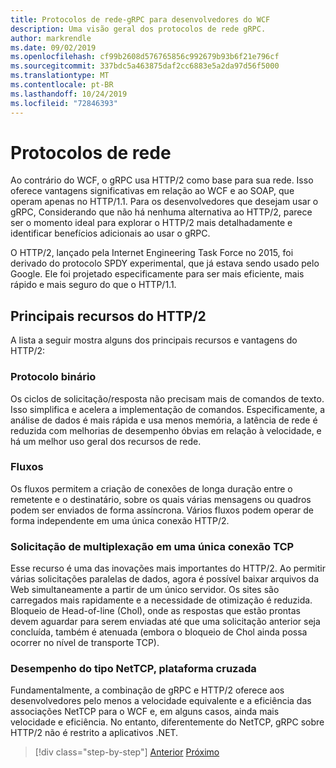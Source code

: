 ```yaml
---
title: Protocolos de rede-gRPC para desenvolvedores do WCF
description: Uma visão geral dos protocolos de rede gRPC.
author: markrendle
ms.date: 09/02/2019
ms.openlocfilehash: cf99b2608d576765856c992679b93b6f21e796cf
ms.sourcegitcommit: 337bdc5a463875daf2cc6883e5a2da97d56f5000
ms.translationtype: MT
ms.contentlocale: pt-BR
ms.lasthandoff: 10/24/2019
ms.locfileid: "72846393"
---
```

# <a name="network-protocols"></a>Protocolos de rede

Ao contrário do WCF, o gRPC usa HTTP/2 como base para sua rede. Isso oferece vantagens significativas em relação ao WCF e ao SOAP, que operam apenas no HTTP/1.1. Para os desenvolvedores que desejam usar o gRPC, Considerando que não há nenhuma alternativa ao HTTP/2, parece ser o momento ideal para explorar o HTTP/2 mais detalhadamente e identificar benefícios adicionais ao usar o gRPC.

O HTTP/2, lançado pela Internet Engineering Task Force no 2015, foi derivado do protocolo SPDY experimental, que já estava sendo usado pelo Google. Ele foi projetado especificamente para ser mais eficiente, mais rápido e mais seguro do que o HTTP/1.1.

## <a name="key-features-of-http2"></a>Principais recursos do HTTP/2

A lista a seguir mostra alguns dos principais recursos e vantagens do HTTP/2:

### <a name="binary-protocol"></a>Protocolo binário

Os ciclos de solicitação/resposta não precisam mais de comandos de texto. Isso simplifica e acelera a implementação de comandos. Especificamente, a análise de dados é mais rápida e usa menos memória, a latência de rede é reduzida com melhorias de desempenho óbvias em relação à velocidade, e há um melhor uso geral dos recursos de rede.

### <a name="streams"></a>Fluxos

Os fluxos permitem a criação de conexões de longa duração entre o remetente e o destinatário, sobre os quais várias mensagens ou quadros podem ser enviados de forma assíncrona. Vários fluxos podem operar de forma independente em uma única conexão HTTP/2.

### <a name="request-multiplexing-over-a-single-tcp-connection"></a>Solicitação de multiplexação em uma única conexão TCP

Esse recurso é uma das inovações mais importantes do HTTP/2. Ao permitir várias solicitações paralelas de dados, agora é possível baixar arquivos da Web simultaneamente a partir de um único servidor. Os sites são carregados mais rapidamente e a necessidade de otimização é reduzida. Bloqueio de Head-of-line (Chol), onde as respostas que estão prontas devem aguardar para serem enviadas até que uma solicitação anterior seja concluída, também é atenuada (embora o bloqueio de Chol ainda possa ocorrer no nível de transporte TCP).

### <a name="nettcp-like-performance-cross-platform"></a>Desempenho do tipo NetTCP, plataforma cruzada

Fundamentalmente, a combinação de gRPC e HTTP/2 oferece aos desenvolvedores pelo menos a velocidade equivalente e a eficiência das associações NetTCP para o WCF e, em alguns casos, ainda mais velocidade e eficiência. No entanto, diferentemente do NetTCP, gRPC sobre HTTP/2 não é restrito a aplicativos .NET.

>[!div class="step-by-step"]
>[Anterior](interface-definition-language.md)
>[Próximo](why-grpc.md)
